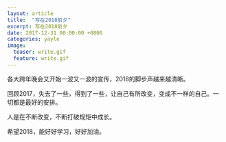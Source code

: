 ```yaml
---
layout: article
title:  "写在2018前夕"
excerpt: 写在2018前夕
date: 2017-12-31 00:00:00 +0800
categories: yayle 
image:
  teaser: write.gif
  feature: write.gif
---
```



 各大跨年晚会又开始一波又一波的宣传，2018的脚步声越来越清晰。
 
 回顾2017，失去了一些，得到了一些，让自己有所改变，变成不一样的自己。一切都是最好的安排。
 
 人是在不断改变，不断打破规矩中成长。
 
 希望2018，能好好学习，好好加油。
 